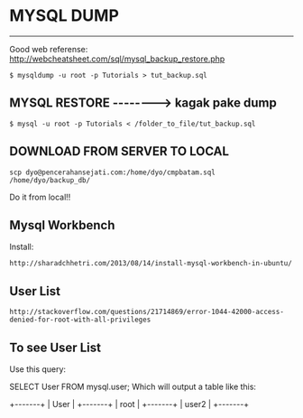 # MYSQL DUMP
-----------
Good web referense: http://webcheatsheet.com/sql/mysql_backup_restore.php

    $ mysqldump -u root -p Tutorials > tut_backup.sql

MYSQL RESTORE  --------> kagak pake dump
-------------
    $ mysql -u root -p Tutorials < /folder_to_file/tut_backup.sql

DOWNLOAD FROM SERVER TO LOCAL
-----------------------------
    scp dyo@pencerahansejati.com:/home/dyo/cmpbatam.sql /home/dyo/backup_db/

Do it from local!!    

Mysql Workbench
---------------

Install:	

	http://sharadchhetri.com/2013/08/14/install-mysql-workbench-in-ubuntu/

User List
---------

	http://stackoverflow.com/questions/21714869/error-1044-42000-access-denied-for-root-with-all-privileges

To see User List
----------------

Use this query:

SELECT User FROM mysql.user;
Which will output a table like this:

+-------+
| User  |
+-------+
| root  |
+-------+
| user2 |
+-------+


